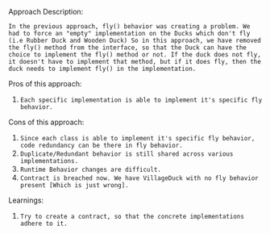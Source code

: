 Approach Description:

`In the previous approach, fly() behavior was creating a problem. We had to force an "empty" implementation on the Ducks which don't fly (i.e Rubber Duck and Wooden Duck)
So in this approach, we have removed the fly() method from the interface, so that the Duck can have the choice to implement the fly() method or not. If the duck does not fly, it doesn't have to implement that method, but if it does fly, then the duck needs to implement fly() in the implementation.`

Pros of this approach:

1. `Each specific implementation is able to implement it's specific fly behavior.`

Cons of this approach:

1. `Since each class is able to implement it's specific fly behavior, code redundancy can be there in fly behavior.`
2. `Duplicate/Redundant behavior is still shared across various implementations.`
3. `Runtime Behavior changes are difficult.`
4. `Contract is breached now. We have VillageDuck with no fly behavior present [Which is just wrong].`

Learnings:

1. `Try to create a contract, so that the concrete implementations adhere to it.`
